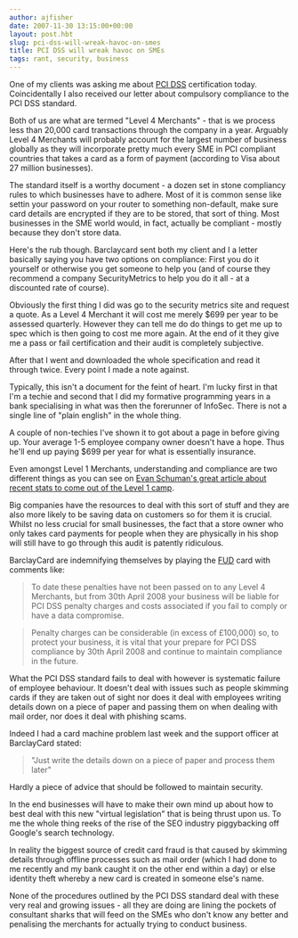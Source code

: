 ```yaml
---
author: ajfisher
date: 2007-11-30 13:15:00+00:00
layout: post.hbt
slug: pci-dss-will-wreak-havoc-on-smes
title: PCI DSS will wreak havoc on SMEs
tags: rant, security, business
---
```


One of my clients was asking me about [PCI DSS](http://www.pcisecuritystandards.org/) certification today. Coincidentally I also received our letter about compulsory compliance to the PCI DSS standard.

Both of us are what are termed "Level 4 Merchants" - that is we process less than 20,000 card transactions through the company in a year. Arguably Level 4 Merchants will probably account for the largest number of business globally as they will incorporate pretty much every SME in PCI compliant countries that takes a card as a form of payment (according to Visa about 27 million businesses).

The standard itself is a worthy document - a dozen set in stone compliancy rules to which businesses have to adhere. Most of it is common sense like settin your password on your router to something non-default, make sure card details are encrypted if they are to be stored, that sort of thing. Most businesses in the SME world would, in fact, actually be compliant - mostly because they don't store data.

Here's the rub though. Barclaycard sent both my client and I a letter basically saying you have two options on compliance: First you do it yourself or otherwise you get someone to help you (and of course they recommend a company SecurityMetrics to help you do it all - at a discounted rate of course).

Obviously the first thing I did was go to the security metrics site and request a quote. As a Level 4 Merchant it will cost me merely $699 per year to be assessed quarterly. However they can tell me do do things to get me up to spec which is then going to cost me more again. At the end of it they give me a pass or fail certification and their audit is completely subjective.

After that I went and downloaded the whole specification and read it through twice. Every point I made a note against.

Typically, this isn't a document for the feint of heart. I'm lucky first in that I'm a techie and second that I did my formative programming years in a bank specialising in what was then the forerunner of InfoSec. There is not a single line of "plain english" in the whole thing.

A couple of non-techies I've shown it to got about a page in before giving up. Your average 1-5 employee company owner doesn't have a hope. Thus he'll end up paying $699 per year for what is essentially insurance.

Even amongst Level 1 Merchants, understanding and compliance are two different things as you can see on [Evan Schuman's great article about recent stats to come out of the Level 1 camp](http://storefrontbacktalk.com/story/112907pciconfusion).

Big companies have the resources to deal with this sort of stuff and they are also more likely to be saving data on customers so for them it is crucial. Whilst no less crucial for small businesses, the fact that a store owner who only takes card payments for people when they are physically in his shop will still have to go through this audit is patently ridiculous.

BarclayCard are indemnifying themselves by playing the [FUD](http://www.google.co.uk/search?hl=en&q=define%3A+fud&meta=) card with comments like:


> To date these penalties have not been passed on to any Level 4 Merchants, but from 30th April 2008 your business will be liable for PCI DSS penalty charges and costs associated if you fail to comply or have a data compromise.

> Penalty charges can be considerable (in excess of £100,000) so, to protect your business, it is vital that your prepare for PCI DSS compliance by 30th April 2008 and continue to maintain compliance in the future.

What the PCI DSS standard fails to deal with however is systematic failure of employee behaviour. It doesn't deal with issues such as people skimming cards if they are taken out of sight nor does it deal with employees writing details down on a piece of paper and passing them on when dealing with mail order, nor does it deal with phishing scams.

Indeed I had a card machine problem last week and the support officer at BarclayCard stated:

> "Just write the details down on a piece of paper and process them later"

Hardly a piece of advice that should be followed to maintain security.

In the end businesses will have to make their own mind up about how to best deal with this new "virtual legislation" that is being thrust upon us. To me the whole thing reeks of the rise of the SEO industry piggybacking off Google's search technology.

In reality the biggest source of credit card fraud is that caused by skimming details through offline processes such as mail order (which I had done to me recently and my bank caught it on the other end within a day) or else identity theft whereby a new card is created in someone else's name.

None of the procedures outlined by the PCI DSS standard deal with these very real and growing issues - all they are doing are lining the pockets of consultant sharks that will feed on the SMEs who don't know any better and penalising the merchants for actually trying to conduct business.
